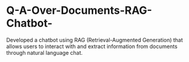 # Q-A-Over-Documents-RAG-Chatbot-

Developed a chatbot using RAG (Retrieval-Augmented Generation) that allows users to interact with and extract information from documents through natural language chat.
